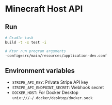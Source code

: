 # Minecraft Host API

## Run

```sh
# Gradle task
build -t -x test -i

# Ktor run program arguments
-config=src/main/resources/application-dev.conf
```

## Environment variables
* `STRIPE_API_KEY`: Private Stripe API key  
* `STRIPE_API_ENDPOINT_SECRET`: Webhook secret  
* `DOCKER_HOST`: For Docker Desktop `unix:///~/.docker/desktop/docker.sock`  
